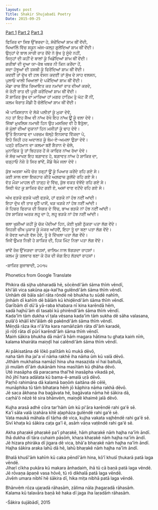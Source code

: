 ```yaml
---
layout: post
Title: Shakir Shujabadi Poetry
Date: 2015-09-25 
---
```


[Part 1](https://www.youtube.com/watch?v=rcTVViPA7Fk)
[Part 2](https://www.youtube.com/watch?v=kZlYhQgOx78)
[Part 3](https://www.youtube.com/watch?v=mlDX2sIEvXc)

  ਫਿਕਿਰ ਦਾ ਸਿਝ ਉੱਭਰਦਾ ਹੇ, ਸੋਚੇਂਦਿਆਂ ਸ਼ਾਮ ਥੀਂ ਵੇਂਦੀ,  
  ਖਿਆਲਿੰ ਵਿੱਚ ਸਕੂਨ ਅੱਜ-ਕਲ੍ਹ ਗੁਲੇਂਦਿਆਂ ਸ਼ਾਮ ਥੀਂ ਵੇਂਦੀ।  
  ਉਨ੍ਹਾਂ ਦੇ ਬਾਲ ਸਾਰੀ ਰਾਤ ਰੋਂਦੇ ਨੇ ਭੁੱਖ ਤੁੰ ਸੂੰਦੇ ਨਹੀਂ,  
  ਜਿਨ੍ਹਾਂ ਦੀ ਕਹੀਂ ਦੇ ਬਾਲਾਂ ਕੂੰ ਖਿਡੇਂਦਿਆਂ ਸ਼ਾਮ ਥੀਂ ਵੇਂਦੀ।  
  ਗਰੀਬਾਂ ਦੀ ਦੂਆ ਯਾ-ਰੱਬ ਖਬਰ ਨੀ ਕਿਨ ਕਰੇਂਦਾ ਹੇਂ,  
  ਸਦਾ ਹੰਝੂਆਂ ਦੀ ਤਸਬੀ ਕੂੰ ਫਿਰੇਂਦਿਆਂ ਸ਼ਾਮ ਥੀਂ ਵੇਂਦੀ।  
  ਕਦਈਂ ਤਾਂ ਦੁੱਖ ਵੀ ਟਲ ਵੇਸਨ ਕਦਈਂ ਤਾਂ ਸੁੱਖ ਦੇ ਸਾਹ ਵਲਸਨ,  
  ਪੁਲਾਓ ਖਾਲੀ ਖਿਆਲਾਂ ਦੇ ਪਕੇਂਦਿਆਂ ਸ਼ਾਮ ਥੀਂ ਵੇਂਦੀ।  
  ਮੇਂਡਾ ਰਾਜ਼ ਇੱਕ ਰਿਆਇਤ ਕਰ ਨਮਾਂਜ਼ਾਂ ਰਾਤ ਦੀਆਂ ਕਰਦੇ,  
  ਜੋ ਰੋਟੀ ਰਾਤ ਦੀ ਪੂਰੀ ਕਰੇਂਦਿਆਂ ਸ਼ਾਮ ਥੀਂ ਵੇਂਦੀ।  
  ਮੈਂ ਸ਼ਾਕਿਰ ਭੁੱਖ ਦਾ ਮਾਰਿਆ ਹਾਂ ਮਗਰ ਹਾਤਿਮ ਤੁੰ ਘੱਟ ਕੈਂ ਨੀਂ,  
  ਕਲਮ ਖੈਰਾਤ ਮੈਂਡੀ ਹੈ ਚੱਲੇਂਦਿਆਂ ਸ਼ਾਮ ਥੀਂ ਵੇਂਦੀ।  
    
  ਐ ਪਾਕਿਸਤਾਨ ਦੇ ਲੋਕੋ ਪਲੀਤਾਂ ਕੂੰ ਮੁਕਾ ਦੇਵੋ,  
  ਨਹ ਤਾਂ ਇਹ ਜੈਅ ਵੀ ਨਾਂਅ ਰੱਖੇ ਇਹ ਨਾਂਅ ਊਂ ਕੂੰ ਵਲਾ ਦੇਵੋ।  
  ਜਿੱਥਾਂ ਮੁਖਲਿਸ ਨਮਾਜ਼ੀ ਹਿਨ ਉਹ ਮਸਜ਼ਿਦ ਵੀ ਹੈ ਬੈਤੁੱਲਾ,  
  ਜੋ ਮੁੱਲਾਂ ਦੀਆਂ ਦੁਕਾਨਾਂ ਹਿਨ ਮਸੀਤਾਂ ਕੂੰ ਢਾਹ ਦੇਵੋ।  
  ਉੱਤੇ ਇਨਸਾਫ ਦਾ ਪਰਚਮ ਥੱਲ੍ਹੇ ਇਨਸਾਫ ਵਿੱਕਦਾ ਪੇ,  
  ਇਹੋ ਜਿਹੀ ਹਰ ਅਦਾਲਤ ਕੂੰ ਬੰਮ-ਏ-ਅਮਲਾ ਉੜਾ ਦੇਵੋ।  
  ਪੜ੍ਹੋ ਰਹਿਮਾਨ ਦਾ ਕਲਮਾ ਬਣੋਂ ਸ਼ੈਤਾਨ ਦੇ ਚੇਲੇ,  
  ਮੁਨਾਫਿਕ ਤੂੰ ਤਾਂ ਬਿਹਤਰ ਹੇਂ ਜੋ ਕਾਫਿਰ ਨਾਂਅ ਰੱਖਾ ਦੇਵੋ।  
  ਜੇ ਸੱਚ ਆਖਣ ਇਹ ਬਗ਼ਾਵਤ ਹੇ, ਬਗ਼ਾਵਤ ਨਾਂਅ ਹੇ ਸ਼ਾਕਿਰ ਦਾ,  
  ਚੜ੍ਹਾਓ ਨੇਜ਼ੇ ਤੇ ਸਿਰ ਭਾਂਵੇਂ, ਮੈਂਡੇ ਖੈਮੇ ਜਲਾ ਦੇਵੋ।  
    
  ਕੁੱਝ ਅਰਸਾ ਅੰਧੇ ਚੋਰ ਤਰ੍ਹਾਂ ਊਂ ਕੂੰ ਪਿਆਰ ਕਰੇਂਦੇ ਰਹਿ ਗਏ ਸੇ।  
  ਕਈ ਸਾਲ ਵਲਾ ਇਜ਼ਹਾਰ ਕੀਤੇ ਅਲ਼ਫਾਜ਼ ਗ਼ੁਲੇਂਦੇ ਰਹਿ ਗਏ ਸੇ।  
  ਵੱਤ ਮੌਕਾ ਮਾਹਲ ਦੀ ਤਾੜ੍ਹ ਦੇ ਵਿੱਚ, ਕੁੱਝ ਵਕਤ ਵੰਝੇਂਦੇ ਰਹਿ ਗਏ ਸੇ।  
  ਸਿਵੀ ਖੱਟ ਕੂ ਸ਼ਾਕਿਰ ਚੱਟ ਗਈ ਏ, ਅਸਾਂ ਵਾਣ ਵਟੇਂਦੇ ਰਹਿ ਗਏ ਸੇ।  
    
  ਅੱਖ ਫੜਕੇ ਫੜਕੇ ਪਈ ਫੜਕੇ, ਹਾਂ ਫੜਕੇ ਨਾਂ ਹੰਝ ਨਈਂ ਆਂਦੀ।  
  ਇਹਾ ਦੁੱਖ ਦੀ ਤਾਰ ਚੁਹੈਂ ਪਾਸੋਂ, ਖੜ ਖੜਕੇ ਨਾਂ ਹੰਝ ਨਈਂ ਆਂਦੀ।  
  ਜੇ ਹਿਜ਼ਰ ਫਿਰਾਕ ਦੀ ਜਿਗਰ ਦੇ ਵਿੱਚ, ਭਾਅ ਭੜਕੇ ਨਾਂ ਹੰਝ ਨਈਂ ਆਂਦੀ।  
  ਹੰਝ ਸ਼ਾਕਿਰ ਅਰਕ ਲਹੂ ਦਾ ਹੇ, ਲਹੂ ਭੜਕੇ ਨਾਂ ਹੰਝ ਨਈਂ ਆਂਦੀ।  
    
  ਭਲਾ ਖੁਸ਼ੀਆਂ ਕਹੀਂ ਕੂੰ ਚੱਕ ਪੇਂਦੀਆਂ ਹਿਨ, ਕੋਈ ਖੁਸ਼ੀ ਠੁੱਕਰਾ ਪਤਾ ਲੱਗ ਵੇਂਦੇ।  
  ਜਿਹੜੀ ਚੀਖ ਪੁਕਾਰ ਕੂੰ ਮੱਕਰ ਆਂਹਦੈਂ, ਇਹਾ ਤੂੰ ਚਾ ਬਣਾ ਪਤਾ ਲੱਗ ਵੇਂਦੇ।  
  ਜੇ ਰੋਵਣ ਆਪਣੇ ਵੱਸ ਹੋਵੇ, ਤੂੰ ਰੋ ਦਿੱਖਲਾ ਪਤਾ ਲੱਗ ਵੇਂਦੇ।  
  ਜਿਵੇਂ ਉਮਰ ਨਿਭੀ ਹੇ ਸ਼ਾਕਿਰ ਦੀ, ਹਿਕ ਮਿੰਟ ਨਿਭਾ ਪਤਾ ਲੱਗ ਵੇਂਦੇ।  
    
  ਭਾਂਵੇਂ ਰੋਜ਼ ਉੱਜੜਦਾ ਰਾਹਸਾਂ, ਜ਼ਾਲਿਮ ਨਾਲ ਝੱਗੜਦਾ ਰਾਹਸਾਂ।  
  ਕਲਮ ਕੂੰ ਤਲਵਾਰ ਬਣਾ ਕੇ ਹੱਕ ਦੀ ਜੰਗ ਇਹ ਲੱੜਦਾਂ ਰਾਹਸਾਂ।  
    
  -ਸ਼ਾਕਿਰ ਸ਼ੁਜਾਬਾਦੀ, ੨੦੧੫  

Phonetics from Google Translate

Phikira dā sijha ubharadā hē, sōcēndi'āṁ śāma thīṁ vēndī,  
khi'āli vica sakūna aja-kal'ha gulēndi'āṁ śāma thīṁ vēndī.  
Unhāṁ dē bāla sārī rāta rōndē nē bhukha tu sūdē nahīṁ,  
jinhāṁ dī kahīṁ dē bālāṁ kū khiḍēndi'āṁ śāma thīṁ vēndī.  
Garībāṁ dī dū'ā yā-raba khabara nī kina karēndā hēṁ,  
sadā hajhū'āṁ dī tasabī kū phirēndi'āṁ śāma thīṁ vēndī.  
Kada'īṁ tāṁ dukha vī ṭala vēsana kada'īṁ tāṁ sukha dē sāha valasana,  
pulā'ō khālī khi'ālāṁ dē pakēndi'āṁ śāma thīṁ vēndī.  
Mēṇḍā rāza ika ri'ā'ita kara namān̄zāṁ rāta dī'āṁ karadē,  
jō rōṭī rāta dī pūrī karēndi'āṁ śāma thīṁ vēndī.  
Maiṁ śākira bhukha dā māri'ā hāṁ magara hātima tu ghaṭa kaiṁ nīṁ,  
kalama khairāta maiṇḍī hai calēndi'āṁ śāma thīṁ vēndī. 

Ai pākisatāna dē lōkō palītāṁ kū mukā dēvō,  
naha tāṁ iha jai'a vī nāṁa rakhē iha nāṁa ūṁ kū valā dēvō.  
Jithāṁ mukhalisa namāzī hina uha masazida vī hai baitulā,  
jō mulāṁ dī'āṁ dukānāṁ hina masītāṁ kū ḍhāha dēvō.  
Utē inasāpha dā paracama thal'hē inasāpha vikadā pē,  
ihō jihī hara adālata kū bama-ē-amalā uṛā dēvō.  
Paṛhō rahimāna dā kalamā baṇōṁ śaitāna dē cēlē,  
munāphika tū tāṁ bihatara hēṁ jō kāphira nāṁa rakhā dēvō.  
Jē saca ākhaṇa iha baġāvata hē, baġāvata nāṁa hē śākira dā,  
caṛhā'ō nēzē tē sira bhānvēṁ, maiṇḍē khaimē jalā dēvō.  

Kujha arasā adhē cōra tar'hāṁ ūṁ kū pi'āra karēndē rahi ga'ē sē.  
Ka'ī sāla valā izahāra kītē aḻaphāza ġulēndē rahi ga'ē sē.  
Vata maukā māhala dī tāṛha dē vica, kujha vakata vajhēndē rahi ga'ē sē.  
Sivī khaṭa kū śākira caṭa ga'ī ē, asāṁ vāṇa vaṭēndē rahi ga'ē sē.  

Akha phaṛakē phaṛakē pa'ī phaṛakē, hāṁ phaṛakē nāṁ hajha na'īṁ āndī.  
Ihā dukha dī tāra cuhaiṁ pāsōṁ, khaṛa khaṛakē nāṁ hajha na'īṁ āndī.  
Jē hizara phirāka dī jigara dē vica, bhā'a bhaṛakē nāṁ hajha na'īṁ āndī.  
Hajha śākira araka lahū dā hē, lahū bhaṛakē nāṁ hajha na'īṁ āndī.  

Bhalā khuśī'āṁ kahīṁ kū caka pēndī'āṁ hina, kō'ī khuśī ṭhukarā patā laga vēndē.  
Jihaṛī cīkha pukāra kū makara ānhadaiṁ, ihā tū cā baṇā patā laga vēndē.  
Jē rōvaṇa āpaṇē vasa hōvē, tū rō dikhalā patā laga vēndē.  
Jivēṁ umara nibhī hē śākira dī, hika miṭa nibhā patā laga vēndē.  

Bhānvēṁ rōza ujaṛadā rāhasāṁ, zālima nāla jhagaṛadā rāhasāṁ.  
Kalama kū talavāra baṇā kē haka dī jaga iha laṛadāṁ rāhasāṁ.  

-Śākira śujābādī, 2015

